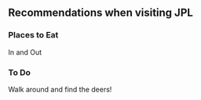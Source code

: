 ## Recommendations when visiting JPL

### Places to Eat
In and Out

### To Do
Walk around and find the deers!

